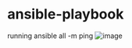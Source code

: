 # ansible-playbook
running ansible all -m ping
![image](https://github.com/Juan-Angel-Cepeda/ansible-playbook/assets/64997489/29174de2-0469-4661-8657-e794321cf67a)
